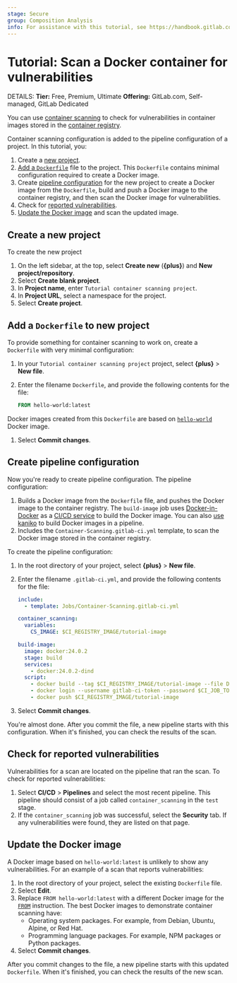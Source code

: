 ```yaml
---
stage: Secure
group: Composition Analysis
info: For assistance with this tutorial, see https://handbook.gitlab.com/handbook/product/ux/technical-writing/#assignments-to-other-projects-and-subjects.
---
```


# Tutorial: Scan a Docker container for vulnerabilities

DETAILS:
**Tier:** Free, Premium, Ultimate
**Offering:** GitLab.com, Self-managed, GitLab Dedicated

You can use [container scanning](../../user/application_security/container_scanning/index.md) to check for vulnerabilities
in container images stored in the [container registry](../../user/packages/container_registry/index.md).

Container scanning configuration is added to the pipeline configuration of a project. In this tutorial, you:

1. Create a [new project](#create-a-new-project).
1. [Add a `Dockerfile`](#add-a-dockerfile-to-new-project) file to the project. This `Dockerfile` contains minimal
   configuration required to create a Docker image.
1. Create [pipeline configuration](#create-pipeline-configuration) for the new project to create a Docker
   image from the `Dockerfile`, build and push a Docker image to the container registry, and then scan the Docker image
   for vulnerabilities.
1. Check for [reported vulnerabilities](#check-for-reported-vulnerabilities).
1. [Update the Docker image](#update-the-docker-image) and scan the updated image.

## Create a new project

To create the new project

1. On the left sidebar, at the top, select **Create new** (**{plus}**) and **New project/repository**.
1. Select **Create blank project**.
1. In **Project name**, enter `Tutorial container scanning project`.
1. In **Project URL**, select a namespace for the project.
1. Select **Create project**.

## Add a `Dockerfile` to new project

To provide something for container scanning to work on, create a `Dockerfile` with very minimal configuration:

1. In your `Tutorial container scanning project` project, select **{plus}** > **New file**.
1. Enter the filename `Dockerfile`, and provide the following contents for the file:

   ```Dockerfile
   FROM hello-world:latest
   ```

Docker images created from this `Dockerfile` are based on [`hello-world`](https://hub.docker.com/_/hello-world) Docker
image.

1. Select **Commit changes**.

## Create pipeline configuration

Now you're ready to create pipeline configuration. The pipeline configuration:

1. Builds a Docker image from the `Dockerfile` file, and pushes the Docker image to the container registry. The
   `build-image` job uses [Docker-in-Docker](../../ci/docker/using_docker_build.md) as a
   [CI/CD service](../../ci/services/index.md) to build the Docker image. You can also
   [use kaniko](../../ci/docker/using_kaniko.md) to build Docker images in a pipeline.
1. Includes the `Container-Scanning.gitlab-ci.yml` template, to scan the Docker image stored in the container registry.

To create the pipeline configuration:

1. In the root directory of your project, select **{plus}** > **New file**.
1. Enter the filename `.gitlab-ci.yml`, and provide the following contents for the file:

   ```yaml
   include:
     - template: Jobs/Container-Scanning.gitlab-ci.yml

   container_scanning:
     variables:
       CS_IMAGE: $CI_REGISTRY_IMAGE/tutorial-image

   build-image:
     image: docker:24.0.2
     stage: build
     services:
       - docker:24.0.2-dind
     script:
       - docker build --tag $CI_REGISTRY_IMAGE/tutorial-image --file Dockerfile .
       - docker login --username gitlab-ci-token --password $CI_JOB_TOKEN $CI_REGISTRY
       - docker push $CI_REGISTRY_IMAGE/tutorial-image
   ```

1. Select **Commit changes**.

You're almost done. After you commit the file, a new pipeline starts with this configuration.
When it's finished, you can check the results of the scan.

## Check for reported vulnerabilities

Vulnerabilities for a scan are located on the pipeline that ran the scan. To check for reported vulnerabilities:

1. Select **CI/CD** > **Pipelines** and select the most recent pipeline. This pipeline should consist of a job called
   `container_scanning` in the `test` stage.
1. If the `container_scanning` job was successful, select the **Security** tab. If any vulnerabilities were found, they
   are listed on that page.

## Update the Docker image

A Docker image based on `hello-world:latest` is unlikely to show any vulnerabilities. For an example of a scan that
reports vulnerabilities:

1. In the root directory of your project, select the existing `Dockerfile` file.
1. Select **Edit**.
1. Replace `FROM hello-world:latest` with a different Docker image for the
   [`FROM`](https://docs.docker.com/reference/dockerfile/#from) instruction. The best Docker images to demonstrate
   container scanning have:
   - Operating system packages. For example, from Debian, Ubuntu, Alpine, or Red Hat.
   - Programming language packages. For example, NPM packages or Python packages.
1. Select **Commit changes**.

After you commit changes to the file, a new pipeline starts with this updated `Dockerfile`. When it's finished, you can
check the results of the new scan.
